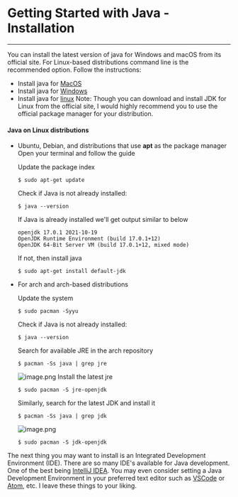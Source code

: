 # Getting Started with Java - Installation
---
You can install the latest version of java for Windows and macOS from its official site. For Linux-based distributions command line is the recommended option. Follow the instructions:
- Install java for [MacOS](https://www.oracle.com/java/technologies/downloads/#jdk17-mac)
- Install java for [Windows](https://www.oracle.com/java/technologies/downloads/#jdk17-windows)
- Install java for [linux](https://www.oracle.com/java/technologies/downloads/#jdk17-linux)
Note: Though you can download and install JDK for Linux from the official site, I would highly recommend you to use the official package manager for your distribution.

#### Java on Linux distributions
- Ubuntu, Debian, and distributions that use **apt** as the package manager
    Open your terminal and follow the guide

    Update the package index
    ```
    $ sudo apt-get update
    ```
    Check if Java is not already installed:
    ```
    $ java --version
    ```
    If Java is already installed we'll get output similar to below
    ```
    openjdk 17.0.1 2021-10-19
    OpenJDK Runtime Environment (build 17.0.1+12)
    OpenJDK 64-Bit Server VM (build 17.0.1+12, mixed mode)
    ```
    If not, then install java
    ```
    $ sudo apt-get install default-jdk
    ```
- For arch and arch-based distributions

    Update the system
    ```
    $ sudo pacman -Syyu
    ```
    Check if Java is not already installed:
    ```
    $ java --version
    ```
    Search for available JRE in the arch repository
    ```
    $ pacman -Ss java | grep jre
    ```
    ![image.png](https://cdn.hashnode.com/res/hashnode/image/upload/v1636607547791/t-klDRH8W.png)
    Install the latest jre
    ```
    $ sudo pacman -S jre-openjdk
    ```
    Similarly, search for the latest JDK and install it
    ```
    $ pacman -Ss java | grep jdk
    ```
    ![image.png](https://cdn.hashnode.com/res/hashnode/image/upload/v1636607674128/WRL8RwQJ4.png)
    ```
    $ sudo pacman -S jdk-openjdk
    ```
The next thing you may want to install is an Integrated Development Environment (IDE). There are so many IDE's available for Java development. One of the best being [IntelliJ IDEA](https://www.jetbrains.com/idea/download). You may even consider setting a Java Development Environment in your preferred text editor such as [VSCode](https://code.visualstudio.com/) or [Atom](https://atom.io/), etc. I leave these things to your liking.
